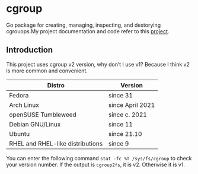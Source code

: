 # cgroup

Go package for creating, managing, inspecting, and destorying cgrouops.My project documentation and code refer to this [project](https://github.com/containerd/cgroups).

## Introduction

This project uses cgroup v2 version, why don’t I use v1? Because I think v2 is more common and convenient.

| Distro                           | Version          |
| -------------------------------- | ---------------- |
| Fedora                           | since 31         |
| Arch Linux                       | since April 2021 |
| openSUSE Tumbleweed              | since c. 2021    |
| Debian GNU/Linux                 | since 11         |
| Ubuntu                           | since 21.10      |
| RHEL and RHEL-like distributions | since 9          |

You can enter the following command `stat -fc %T /sys/fs/cgroup` to check your version number. If the output is `cgroup2fs`, it is v2. Otherwise it is v1.
